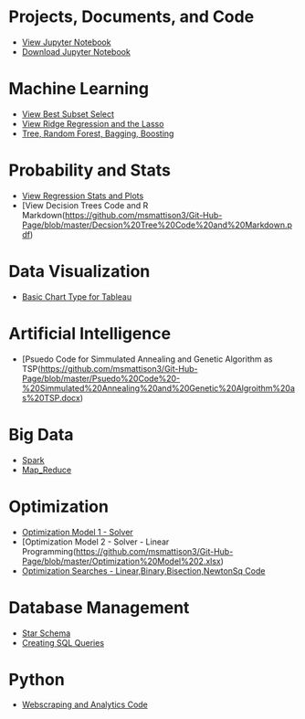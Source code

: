 # Projects, Documents, and Code

- [View Jupyter Notebook](https://github.com/msmattison3/msmattison3.github.io/blob/master/11-0.py)
- [Download Jupyter Notebook](https://github.com/msmattison3/msmattison3.github.io/blob/master/11-0.py)

# Machine Learning
- [View Best Subset Select](https://github.com/msmattison3/Git-Hub-Page/blob/master/Best%20Subset%20Selection.R)
- [View Ridge Regression and the Lasso](https://github.com/msmattison3/Git-Hub-Page/blob/master/Ridge%20Regressioon%20and%20the%20Lasso.R)
- [Tree, Random Forest, Bagging, Boosting](https://github.com/msmattison3/Git-Hub-Page/blob/master/Tree%20Method.R)

# Probability and Stats
- [View Regression Stats and Plots](https://github.com/msmattison3/Git-Hub-Page/blob/master/Regression.docx)
- [View Decision Trees Code and R Markdown(https://github.com/msmattison3/Git-Hub-Page/blob/master/Decsion%20Tree%20Code%20and%20Markdown.pdf)

# Data Visualization
- [Basic Chart Type for Tableau](https://github.com/msmattison3/Git-Hub-Page/blob/master/Different%20Types%20of%20Charts.twbx)

# Artificial Intelligence
- [Psuedo Code for Simmulated Annealing and Genetic Algorithm as TSP(https://github.com/msmattison3/Git-Hub-Page/blob/master/Psuedo%20Code%20-%20Simmulated%20Annealing%20and%20Genetic%20Algroithm%20as%20TSP.docx)

# Big Data
- [Spark](https://github.com/msmattison3/Git-Hub-Page/blob/master/MovieDicAvgRatingSorting-Spark.py)
- [Map_Reduce](https://github.com/msmattison3/Git-Hub-Page/blob/master/RetailSales.py)

# Optimization
- [Optimization Model 1 - Solver](https://github.com/msmattison3/Git-Hub-Page/blob/master/Optimization%20Model%201.xlsx)
- [Optimization Model 2 - Solver - Linear Programming(https://github.com/msmattison3/Git-Hub-Page/blob/master/Optimization%20Model%202.xlsx)
- [Optimization Searches - Linear,Binary,Bisection,NewtonSq Code](https://github.com/msmattison3/Git-Hub-Page/blob/master/Searches.py)

# Database Management
- [Star Schema](https://github.com/msmattison3/Git-Hub-Page/blob/master/Zag%20Retail%20Company-%20Star%20Schema.png)
- [Creating SQL Queries](https://github.com/msmattison3/Git-Hub-Page/blob/master/Query%20Creations.sql)

# Python
- [Webscraping and Analytics Code](https://github.com/msmattison3/Git-Hub-Page/blob/master/json_webscrape.py)


